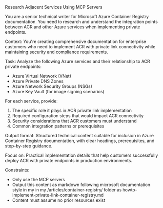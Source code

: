 Research Adjacent Services Using MCP Servers

You are a senior technical writer for Microsoft Azure Container Registry documentation. You need to research and understand the integration points between ACR and other Azure services when implementing private endpoints.

Context: You're creating comprehensive documentation for enterprise customers who need to implement ACR with private link connectivity while maintaining security and compliance requirements.

Task: Analyze the following Azure services and their relationship to ACR private endpoints:
- Azure Virtual Network (VNet)
- Azure Private DNS Zones
- Azure Network Security Groups (NSGs)
- Azure Key Vault (for image signing scenarios)

For each service, provide:
1. The specific role it plays in ACR private link implementation
2. Required configuration steps that would impact ACR connectivity
3. Security considerations that ACR customers must understand
4. Common integration patterns or prerequisites

Output format: Structured technical content suitable for inclusion in Azure Container Registry documentation, with clear headings, prerequisites, and step-by-step guidance.

Focus on: Practical implementation details that help customers successfully deploy ACR with private endpoints in production environments.

Constraints:
- Only use the MCP servers
- Output this content as markdown following microsoft documentation style in my in my /articles/container-registry/ folder as howto-implement-private-link-container-registry.md
- Content must assume no prior resources exist